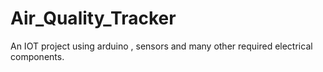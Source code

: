 # Air_Quality_Tracker
An IOT project using arduino , sensors and many other required electrical components.

